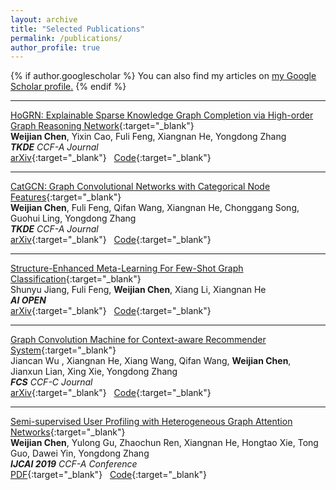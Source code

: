 ```yaml
---
layout: archive
title: "Selected Publications"
permalink: /publications/
author_profile: true
---
```


{% if author.googlescholar %}
  You can also find my articles on <u><a href="{{author.googlescholar}}">my Google Scholar profile</a>.</u>
{% endif %}

<!-- {% include base_path %}

{% for post in site.publications reversed %}
  {% include archive-single.html %}
{% endfor %} -->
---
<!-- <span style="color:red;">[NEW] </span> -->

[HoGRN: Explainable Sparse Knowledge Graph Completion via High-order Graph Reasoning Network](https://arxiv.org/abs/2207.07503){:target="_blank"}   
**Weijian Chen**, Yixin Cao, Fuli Feng, Xiangnan He, Yongdong Zhang  
***TKDE***    *CCF-A Journal*  
[arXiv](https://arxiv.org/abs/2207.07503){:target="_blank"}&nbsp;&nbsp;  [Code](https://github.com/TachiChan/HoGRN){:target="_blank"}

---

[CatGCN: Graph Convolutional Networks with Categorical Node Features](https://ieeexplore.ieee.org/document/9647902){:target="_blank"}   
**Weijian Chen**, Fuli Feng, Qifan Wang, Xiangnan He, Chonggang Song, Guohui Ling, Yongdong Zhang  
***TKDE***    *CCF-A Journal*  
[arXiv](https://arxiv.org/abs/2009.05303){:target="_blank"}&nbsp;&nbsp;  [Code](https://github.com/TachiChan/CatGCN){:target="_blank"}

---

[Structure-Enhanced Meta-Learning For Few-Shot Graph Classification](https://www.sciencedirect.com/science/article/pii/S266665102100022X){:target="_blank"}   
Shunyu Jiang, Fuli Feng, **Weijian Chen**, Xiang Li, Xiangnan He  
***AI OPEN***  
[arXiv](https://arxiv.org/abs/2103.03547){:target="_blank"}&nbsp;&nbsp;  [Code](https://github.com/jiangshunyu/SMF-GIN){:target="_blank"}

---

[Graph Convolution Machine for Context-aware Recommender System](https://journal.hep.com.cn/fcs/EN/10.1007/s11704-021-0261-8){:target="_blank"}   
Jiancan Wu , Xiangnan He, Xiang Wang, Qifan Wang, **Weijian Chen**, Jianxun Lian, Xing Xie, Yongdong Zhang  
***FCS***    *CCF-C Journal*  
[arXiv](https://arxiv.org/abs/2001.11402){:target="_blank"}&nbsp;&nbsp;  [Code](https://github.com/wujcan/GCM){:target="_blank"}

---

[Semi-supervised User Profiling with Heterogeneous Graph Attention Networks](https://www.ijcai.org/proceedings/2019/0293){:target="_blank"}   
**Weijian Chen**, Yulong Gu, Zhaochun Ren, Xiangnan He, Hongtao Xie, Tong Guo, Dawei Yin, Yongdong Zhang  
***IJCAI 2019***    *CCF-A Conference*  
[PDF](https://www.ijcai.org/proceedings/2019/0293.pdf){:target="_blank"}&nbsp;&nbsp;  [Code](https://github.com/TachiChan/IJCAI2019_HGAT){:target="_blank"}
